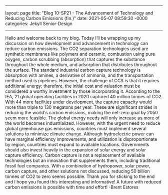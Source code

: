 ___

layout: page
title: "Blog 10-SP21 - The Advancement of Technology and Reducing Carbon Emissions (fin.)"
date: 2021-05-07 08:59:30 -0000
categories: Jekyll Senior-Design

___

 Hello and welcome back to my blog. Today I’ll be wrapping up my discussion on how development and advancement in technology can reduce carbon emissions. The CO2 separation technologies used are synthetic membranes like polymers and ceramic, combustion using pure oxygen, carbon scrubbing (absorption) that captures the substance throughout the whole medium, and adsorption that distributes throughout the surface. The standard industrial carbon capture technology is absorption with amines, a derivative of ammonia, and the transportation method used is pipelines. However, the challenge of CCS is that it requires additional energy; therefore, the initial cost and valuation must be considered a worthy investment by those incorporating it.
 According to the IEA, 21 global operating facilities in 2020 captured 40 million tonnes of CO2. With 44 more facilities under development, the capture capacity would more than triple to 130 megatons per year. These are significant strides in reducing the world's carbon emissions, making the net-zero goal by 2050 seem more feasible.
 The global energy needs will only increase as more of the world becomes industrialized. However, with the urgent need to reduce global greenhouse gas emissions, countries must implement several solutions to minimize climate change. Although hydroelectric power can have marginal efficiency improvements, and utilization is disproportionate by region, countries must expand to available locations. Governments should also invest heavily in the expansion of solar energy and solar capture efficiency. Carbon capture is not a replacement of available technologies but an innovation that supplements them, including traditional fossil fuel companies. With a combination of hydropower, solar power, carbon capture, and other solutions not discussed, reducing 50 billion tonnes of CO2 to zero seems possible. Thank you for sticking to the end and I hope you found this interesting and informative! A future with reduced carbon emissions is possible with time and effort! -Brent Estores

